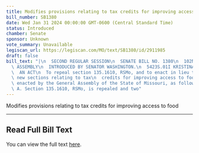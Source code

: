 ```yaml
---
title: Modifies provisions relating to tax credits for improving access to food
bill_number: SB1380
date: Wed Jan 31 2024 00:00:00 GMT-0600 (Central Standard Time)
status: Introduced
chamber: Senate
sponsor: Unknown
vote_summary: Unavailable
legiscan_url: https://legiscan.com/MO/text/SB1380/id/2911985
draft: false
bill_text: "|\n  SECOND REGULAR SESSION\n  SENATE BILL NO. 1380\n  102ND GENERA L\
  \ ASSEMBLY\n  INTRODUCED BY SENATOR WASHINGTON.\n  5423S.01I KRISTINA MARTIN, Secretary\n\
  \  AN ACT\n  To repeal section 135.1610, RSMo, and to enact in lieu thereof two\
  \ new sections relating to tax\n  credits for improving access to food.\n  Be it\
  \ enacted by the General Assembly of the State of Missouri, as follows:\n  1 Section\
  \ A. Section 135.1610, RSMo, is repealed and two"
---
```

Modifies provisions relating to tax credits for improving access to food

---

## Read Full Bill Text

You can view the full text [here](https://legiscan.com/MO/text/SB1380/id/2911985).
